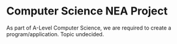 # Computer Science NEA Project

As part of A-Level Computer Science, we are required to create a program/application. Topic undecided.
